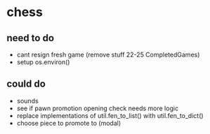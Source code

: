 # chess

## need to do
- cant resign fresh game (remove stuff 22-25 CompletedGames)
- setup os.environ()

## could do
- sounds
- see if pawn promotion opening check needs more logic
- replace implementations of util.fen_to_list() with util.fen_to_dict()
- choose piece to promote to (modal)